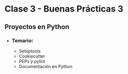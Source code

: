 # Clase 3 - Buenas Prácticas 3

## Proyectos en Python
* ### Temario:
    * Setuptools
    * Cookiecutter
    * PEPs y pylint
    * Documentación en Python
